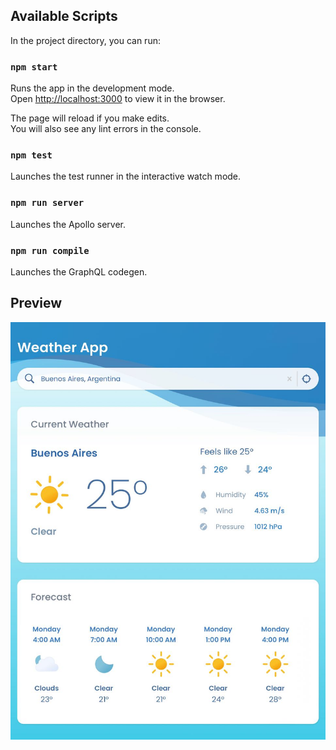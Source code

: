 ## Available Scripts

In the project directory, you can run:

### `npm start`

Runs the app in the development mode.\
Open [http://localhost:3000](http://localhost:3000) to view it in the browser.

The page will reload if you make edits.\
You will also see any lint errors in the console.

### `npm test`

Launches the test runner in the interactive watch mode.

### `npm run server`

Launches the Apollo server.

### `npm run compile`

Launches the GraphQL codegen.

## Preview

<img src="preview.jpeg" alt="App Preview"/>
